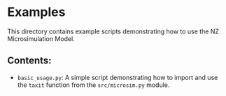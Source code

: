 # Examples

This directory contains example scripts demonstrating how to use the NZ Microsimulation Model.

## Contents:

*   `basic_usage.py`: A simple script demonstrating how to import and use the `taxit` function from the `src/microsim.py` module.